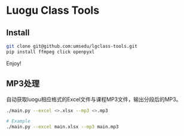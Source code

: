 # Luogu Class Tools

## Install

```bash
git clone git@github.com:umsedu/lgclass-tools.git
pip install ffmpeg click openpyxl
```

Enjoy!

## MP3处理

自动获取luogu相应格式的Excel文件与课程MP3文件，输出分段后的MP3。

```bash
./main.py --excel <>.xlsx --mp3 <>.mp3

# Example
./main.py --excel main.xlsx --mp3 main.mp3
```
